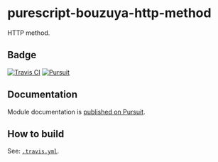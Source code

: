 # purescript-bouzuya-http-method

HTTP method.

## Badge

[![Travis CI][travis-ci-badge]][travis-ci]
[![Pursuit][pursuit-badge]][pursuit]

## Documentation

Module documentation is [published on Pursuit][pursuit].

## How to build

See: [`.travis.yml`](.travis.yml).

[pursuit]: https://pursuit.purescript.org/packages/purescript-bouzuya-http-method
[pursuit-badge]: https://pursuit.purescript.org/packages/purescript-bouzuya-http-method/badge
[travis-ci]: https://travis-ci.org/bouzuya/purescript-bouzuya-http-method
[travis-ci-badge]: https://img.shields.io/travis/bouzuya/purescript-bouzuya-http-method.svg
